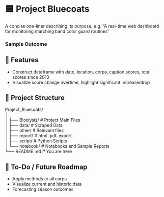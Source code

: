 # 🟦 Project Bluecoats
A concise one-liner describing its purpose, e.g. “A real-time web dashboard for monitoring marching band color guard routines”

### Sample Outcome


## 🚀 Features
- Construct dataframe with date, location, corps, caption scores, total scores since 2013
- Visualize score change overtime, highlight significant increase/drop

## 📂 Project Structure

Project_Bluecoats/  
│  
│   ├── Bloolysis/      # Project Main Files      
│         ├── data/       # Scraped Data  
│         ├── other/      # Relevant files  
│         ├── report/     # html. pdf. export  
│         ├── script/     # Python Scripts   
│         └── notebook/   # Notebooks and Sample Reports             
└── README.md                 # You are here  


## 📌 To-Do / Future Roadmap
- Apply methods to all corps
- Visualize current and historic data
- Forecasting season outcomes
